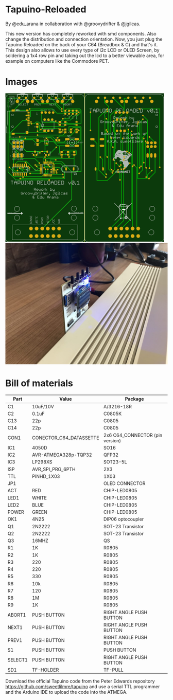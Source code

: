 # Tapuino-Reloaded

By @edu_arana in collaboration with @groovydrifter & @jgilcas.

This new version has completely reworked with smd components. Also change the distribution and connection orientation. Now, you just plug the Tapuino Reloaded on the back of your C64 (Breadbox & C) and that's it. This design also allows to use every type of i2c LCD or OLED Screen, by soldering a 1x4 row pin and taking out the lcd to a better viewable area, for example on computers like the Commodore PET.

# Images

<img src="https://github.com/arananet/Tapuino-Reloaded/blob/master/images/tapuinoreloaded.png?raw=true" width="700">

<img src="https://github.com/arananet/Tapuino-Reloaded/blob/master/images/TapuinoReloadedreal.jpg?raw=true" width="700">

# Bill of materials

| Part          | Value                   | Package                        |
| ------------- | ----------------------- | ------------------------------ | 
| C1            | 10uF/10V                | A/3216-18R                     |
| C2            | 0.1uF                   | C0805K                         |
| C13           | 22p                     | C0805                          |
| C14           | 22p                     | C0805                          |
| CON1          | CONECTOR_C64_DATASSETTE | 2x6 C64_CONNECTOR (pin version)|
| IC1           | 4050D                   | SO16                           |
| IC2           | AVR-ATMEGA328p-TQP32    | QFP32                          |
| IC3           | LP298XS                 | SOT23-5L                       |
| ISP           | AVR_SPI_PRG_6PTH        | 2X3                            |
| TTL           | PINHD_1X03              | 1X03                           |
| JP1           |                         | OLED CONNECTOR                 |
| ACT           | RED                     | CHIP-LED0805                   |
| LED1          | WHITE                   | CHIP-LED0805                   |
| LED2          | BLUE                    | CHIP-LED0805                   |
| POWER         | GREEN                   | CHIP-LED0805                   |
| OK1           | 4N25                    | DIP06 optocoupler              |    
| Q1            | 2N2222                  | SOT-23 Transistor              |    
| Q2            | 2N2222                  | SOT-23 Transistor              |   
| Q3            | 16MHZ                   | QS                             |
| R1            | 1K                      | R0805                          |
| R2            | 1K                      | R0805                          |
| R3            | 220                     | R0805                          |
| R4            | 220                     | R0805                          |
| R5            | 330                     | R0805                          |
| R6            | 10k                     | R0805                          |
| R7            | 120                     | R0805                          |
| R8            | 1M                      | R0805                          |
| R9            | 1K                      | R0805                          |
| ABORT1        | PUSH BUTTON             | RIGHT ANGLE PUSH BUTTON        |
| NEXT1         | PUSH BUTTON             | RIGHT ANGLE PUSH BUTTON        |
| PREV1         | PUSH BUTTON             | RIGHT ANGLE PUSH BUTTON        |
| S1            | PUSH BUTTON             | PUSH BUTTON                    |
| SELECT1       | PUSH BUTTON             | RIGHT ANGLE PUSH BUTTON        |
| SD1           | TF-HOLDER               | TF-PULL                        |

Download the official Tapuino code from the Peter Edwards repository https://github.com/sweetlilmre/tapuino and use a serial TTL programmer and the Arduino IDE to upload the code into the ATMEGA. 
